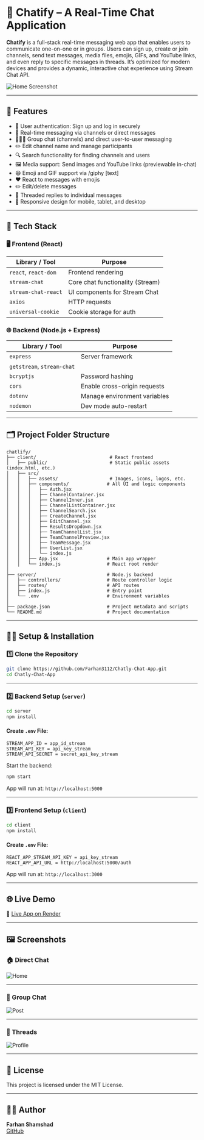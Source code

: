 
# 💬 Chatify – A Real-Time Chat Application

**Chatify** is a full-stack real-time messaging web app that enables users to communicate one-on-one or in groups. Users can sign up, create or join channels, send text messages, media files, emojis, GIFs, and YouTube links, and even reply to specific messages in threads. It’s optimized for modern devices and provides a dynamic, interactive chat experience using Stream Chat API.

![Home Screenshot](./screenshots/direct.PNG)

---

## 🚀 Features

- 🔐 User authentication: Sign up and log in securely
- 💬 Real-time messaging via channels or direct messages
- 🧑‍🤝‍🧑 Group chat (channels) and direct user-to-user messaging
- ✏️ Edit channel name and manage participants
- 🔍 Search functionality for finding channels and users
- 🖼️ Media support: Send images and YouTube links (previewable in-chat)
- 😄 Emoji and GIF support via /giphy [text]
- ❤️ React to messages with emojis
- ✏️ Edit/delete messages
- 🧵 Threaded replies to individual messages
- 📱 Responsive design for mobile, tablet, and desktop 

---

## 🧰 Tech Stack

### 🖥️ Frontend (React)

| Library / Tool          | Purpose                          |
|-------------------------|----------------------------------|
| `react`, `react-dom`    | Frontend rendering               |
| `stream-chat`           | Core chat functionality (Stream) |
| `stream-chat-react`     | UI components for Stream Chat    |
| `axios`                 | HTTP requests                    |
| `universal-cookie`      | Cookie storage for auth          |

### 🌐 Backend (Node.js + Express)

| Library / Tool            | Purpose                        |
|---------------------------|--------------------------------|
| `express`                 | Server framework               |
| `getstream`, `stream-chat`|    | JWT authentication        |
| `bcryptjs`                | Password hashing               |
| `cors`                    | Enable cross-origin requests   |
| `dotenv`                  | Manage environment variables   |
| `nodemon`                 | Dev mode auto-restart          |

---

## 🗂️ Project Folder Structure

```
chatlify/
├── client/                           # React frontend
│   ├── public/                       # Static public assets (index.html, etc.)
│   ├── src/
│   │   ├── assets/                   # Images, icons, logos, etc.
│   │   ├── components/              # All UI and logic components
│   │   │   ├── Auth.jsx
│   │   │   ├── ChannelContainer.jsx
│   │   │   ├── ChannelInner.jsx
│   │   │   ├── ChannelListContainer.jsx
│   │   │   ├── ChannelSearch.jsx
│   │   │   ├── CreateChannel.jsx
│   │   │   ├── EditChannel.jsx
│   │   │   ├── ResultsDropdown.jsx
│   │   │   ├── TeamChannelList.jsx
│   │   │   ├── TeamChannelPreview.jsx
│   │   │   ├── TeamMessage.jsx
│   │   │   ├── UserList.jsx
│   │   │   └── index.js
│   │   ├── App.jsx                  # Main app wrapper
│   │   └── index.js                 # React root render
│
├── server/                          # Node.js backend
│   ├── controllers/                 # Route controller logic
│   ├── routes/                      # API routes
│   ├── index.js                     # Entry point
│   └── .env                         # Environment variables
│
├── package.json                     # Project metadata and scripts
└── README.md                        # Project documentation
```

---

## 🧑‍💻 Setup & Installation

### 1️⃣ Clone the Repository

```bash
git clone https://github.com/Farhan3112/Chatly-Chat-App.git
cd Chatly-Chat-App
```

---

### 2️⃣ Backend Setup (`server`)

```bash
cd server
npm install
```

#### Create `.env` File:

```env
STREAM_APP_ID = app_id_stream
STREAM_API_KEY = api_key_stream
STREAM_API_SECRET = secret_api_key_stream
```

Start the backend:

```bash
npm start
```

App will run at: `http://localhost:5000`

---

### 3️⃣ Frontend Setup (`client`)

```bash
cd client
npm install
```

#### Create `.env` File:

```env
REACT_APP_STREAM_API_KEY = api_key_stream
REACT_APP_API_URL = http://localhost:5000/auth
```

App will run at: `http://localhost:3000`

---

## 🌐 Live Demo

🔗 [Live App on Render](https://chatly-client-j6u8.onrender.com)

---

## 🖼️ Screenshots

### 🏠 Direct Chat
![Home](./screenshots/direct.PNG)

---

### 📝 Group Chat
![Post](./screenshots/group.PNG)

---

### 👤 Threads
![Profile](./screenshots/threads.PNG)

---

## 📜 License

This project is licensed under the MIT License.

---

## 👨‍💻 Author

**Farhan Shamshad**  
[GitHub](https://github.com/Farhan3112)
